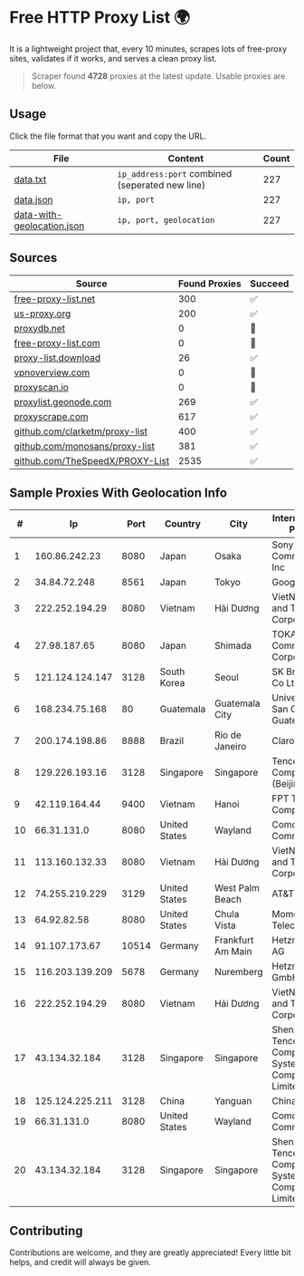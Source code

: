 
# Free HTTP Proxy List 🌍

It is a lightweight project that, every 10 minutes, scrapes lots of free-proxy sites, validates if it works, and serves a clean proxy list.


> Scraper found **4728** proxies at the latest update. Usable proxies are below.

## Usage

Click the file format that you want and copy the URL.


|File|Content|Count|
|----|-------|-----|
|[data.txt](https://raw.githubusercontent.com/themiralay/Proxy-List-World/master/data.txt)|`ip_address:port` combined (seperated new line)|227|
|[data.json](https://raw.githubusercontent.com/themiralay/Proxy-List-World/master/data.json)|`ip, port`|227|
|[data-with-geolocation.json](https://raw.githubusercontent.com/themiralay/Proxy-List-World/master/data-with-geolocation.json)|`ip, port, geolocation`|227|

## Sources

|Source|Found Proxies|Succeed|
|------|-------------|-------|
|[free-proxy-list.net](https://free-proxy-list.net)|300|✅|
|[us-proxy.org](https://www.us-proxy.org)|200|✅|
|[proxydb.net](http://proxydb.net)|0|🚫|
|[free-proxy-list.com](https://free-proxy-list.com/?page=&port=&type%5B%5D=http&type%5B%5D=https&up_time=0&search=Search)|0|🚫|
|[proxy-list.download](https://www.proxy-list.download/HTTP)|26|✅|
|[vpnoverview.com](https://vpnoverview.com/privacy/anonymous-browsing/free-proxy-servers)|0|🚫|
|[proxyscan.io](https://www.proxyscan.io)|0|🚫|
|[proxylist.geonode.com](https://proxylist.geonode.com/api/proxy-list?limit=300&page=1&sort_by=lastChecked&sort_type=desc&protocols=http,https)|269|✅|
|[proxyscrape.com](https://api.proxyscrape.com/v2/?request=displayproxies&protocol=http&timeout=10000&country=all&ssl=all&anonymity=all)|617|✅|
|[github.com/clarketm/proxy-list](https://raw.githubusercontent.com/clarketm/proxy-list/master/proxy-list-raw.txt)|400|✅|
|[github.com/monosans/proxy-list](https://raw.githubusercontent.com/monosans/proxy-list/main/proxies/http.txt)|381|✅|
|[github.com/TheSpeedX/PROXY-List](https://raw.githubusercontent.com/TheSpeedX/PROXY-List/master/http.txt)|2535|✅|


## Sample Proxies With Geolocation Info

|#|Ip|Port|Country|City|Internet Service Provider|
|-|--|----|-------|----|-------------------------|
|1|160.86.242.23|8080|Japan|Osaka|Sony Network Communications Inc|
|2|34.84.72.248|8561|Japan|Tokyo|Google LLC|
|3|222.252.194.29|8080|Vietnam|Hải Dương|VietNam Post and Telecom Corporation|
|4|27.98.187.65|8080|Japan|Shimada|TOKAI Communications Corporation|
|5|121.124.124.147|3128|South Korea|Seoul|SK Broadband Co Ltd|
|6|168.234.75.168|80|Guatemala|Guatemala City|Universidad de San Carlos de Guatemala|
|7|200.174.198.86|8888|Brazil|Rio de Janeiro|Claro S.A|
|8|129.226.193.16|3128|Singapore|Singapore|Tencent Cloud Computing (Beijing) Co|
|9|42.119.164.44|9400|Vietnam|Hanoi|FPT Telecom Company|
|10|66.31.131.0|8080|United States|Wayland|Comcast Cable Communications|
|11|113.160.132.33|8080|Vietnam|Hải Dương|VietNam Post and Telecom Corporation|
|12|74.255.219.229|3129|United States|West Palm Beach|AT&T Corp.|
|13|64.92.82.58|8080|United States|Chula Vista|Momentum Telecom, Inc.|
|14|91.107.173.67|10514|Germany|Frankfurt Am Main|Hetzner Online AG|
|15|116.203.139.209|5678|Germany|Nuremberg|Hetzner Online GmbH|
|16|222.252.194.29|8080|Vietnam|Hải Dương|VietNam Post and Telecom Corporation|
|17|43.134.32.184|3128|Singapore|Singapore|Shenzhen Tencent Computer Systems Company Limited|
|18|125.124.225.211|3128|China|Yanguan|Chinanet|
|19|66.31.131.0|8080|United States|Wayland|Comcast Cable Communications|
|20|43.134.32.184|3128|Singapore|Singapore|Shenzhen Tencent Computer Systems Company Limited|



## Contributing

Contributions are welcome, and they are greatly appreciated! Every
little bit helps, and credit will always be given.

